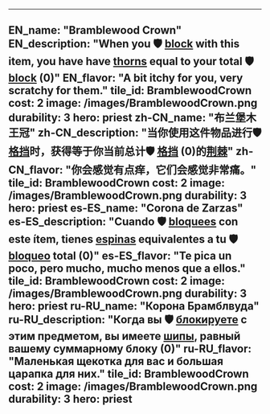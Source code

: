 ---

EN_name: "Bramblewood Crown"
EN_description: "When you 🛡️️ <u>block</u> with this item, you have have <u>thorns</u> equal to your total 🛡️️ <u>block</u> (0)"
EN_flavor: "A bit itchy for you, very scratchy for them."
tile_id: BramblewoodCrown
cost: 2
image: /images/BramblewoodCrown.png
durability: 3
hero: priest
zh-CN_name: "布兰堡木王冠"
zh-CN_description: "当你使用这件物品进行🛡️️ <u>格挡</u>时，获得等于你当前总计🛡️️ <u>格挡</u> (0)的<u>荆棘</u>"
zh-CN_flavor: "你会感觉有点痒，它们会感觉非常痛。"
tile_id: BramblewoodCrown
cost: 2
image: /images/BramblewoodCrown.png
durability: 3
hero: priest
es-ES_name: "Corona de Zarzas"
es-ES_description: "Cuando 🛡️️ <u>bloquees</u> con este ítem, tienes <u>espinas</u> equivalentes a tu 🛡️️ <u>bloqueo</u> total (0)"
es-ES_flavor: "Te pica un poco, pero mucho, mucho menos que a ellos."
tile_id: BramblewoodCrown
cost: 2
image: /images/BramblewoodCrown.png
durability: 3
hero: priest
ru-RU_name: "Корона Брамблвуда"
ru-RU_description: "Когда вы 🛡️️ <u>блокируете</u> с этим предметом, вы имеете <u>шипы</u>, равный вашему суммарному блоку (0)"
ru-RU_flavor: "Маленькая щекотка для вас и большая царапка для них."
tile_id: BramblewoodCrown
cost: 2
image: /images/BramblewoodCrown.png
durability: 3
hero: priest
---